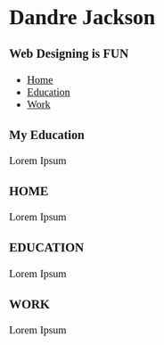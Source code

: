 <!DOCTYPE html>
  <html>
    <head>
      <meta charset="utf-8">
      <title>Dandre Jackson</title>
      <style>
        .chap{
            font-style:Josefin Sans;
        }
         body{
            font-family:Josefin Slabs;
            font-weight:6;
            font-size:19px;
        }
        a:hover{
             background-color:rgb(0, 245, 245);
        }
        a:active{
             background-color:rgb(0, 245, 245);
        }
        a:focus{
             background-color:rgb(0, 245, 245);
        }
      </style>
      </head>
    <body>
      <h1>Dandre Jackson</h1>
      <h3> </h3>
      <h3>Web Designing is FUN</h3>
      <ul>
        <li><a href="#home-para">Home</a></li>
        <li><a href="#education-para">Education</a></li>
        <li><a href="#work-para">Work</a></li>
      </ul>
      <h3>My Education</h3>
      <p>Lorem Ipsum</p>
      <h3 id="home-para"><span class="chap">HOME</span></h3>
      <p>Lorem Ipsum</p>
      <h3 id="education-para"><span class="chap">EDUCATION</span></h3>
      <p>Lorem Ipsum</p>
      <h3 id="work-para"><span class="chap">WORK</span></h3>
      <p>Lorem Ipsum</p> 
    </body>
    </html>   
    
    
